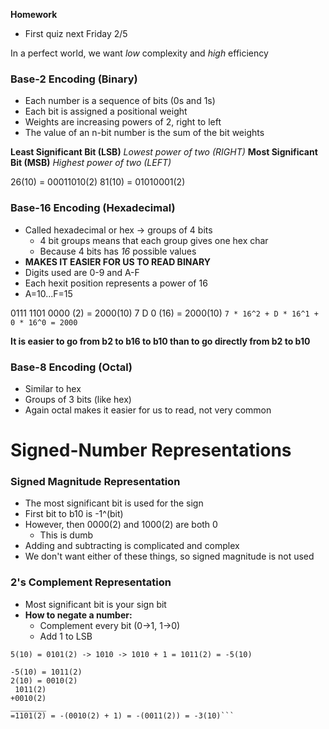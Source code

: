 **Homework**
- First quiz next Friday 2/5

In a perfect world, we want *low* complexity and *high*
efficiency

### Base-2 Encoding (Binary)
- Each number is a sequence of bits (0s and 1s)
- Each bit is assigned a positional weight
- Weights are increasing powers of 2, right to left
- The value of an n-bit number is the sum of the bit weights

**Least Significant Bit (LSB)**
*Lowest power of two (RIGHT)*
**Most Significant Bit (MSB)**
*Highest power of two (LEFT)*

26(10) = 00011010(2)
81(10) = 01010001(2)

### Base-16 Encoding (Hexadecimal)
- Called hexadecimal or hex -> groups of 4 bits
  - 4 bit groups means that each group gives one hex char
  - Because 4 bits has *16* possible values
- **MAKES IT EASIER FOR US TO READ BINARY**
- Digits used are 0-9 and A-F
- Each hexit position represents a power of 16
- A=10...F=15

0111 1101 0000 (2)  = 2000(10)
 7    D    0   (16) = 2000(10)
`7 * 16^2 + D * 16^1 + 0 * 16^0 = 2000` 

**It is easier to go from b2 to b16 to b10 than to go
directly from b2 to b10**

### Base-8 Encoding (Octal)
- Similar to hex
- Groups of 3 bits (like hex)
- Again octal makes it easier for us to read, not very
  common

# Signed-Number Representations
### Signed Magnitude Representation
- The most significant bit is used for the sign
- First bit to b10 is -1^(bit)
- However, then 0000(2) and 1000(2) are both 0
  - This is dumb
- Adding and subtracting is complicated and complex
- We don't want either of these things, so signed magnitude
  is not used

### 2's Complement Representation
- Most significant bit is your sign bit
- **How to negate a number:**
  - Complement every bit (0->1, 1->0)
  - Add 1 to LSB

`5(10) = 0101(2) -> 1010 -> 1010 + 1 = 1011(2) = -5(10)`
```-5(10) + 2(10) = -3(10)
-5(10) = 1011(2)
2(10) = 0010(2)
 1011(2)
+0010(2)
________
=1101(2) = -(0010(2) + 1) = -(0011(2)) = -3(10)```
